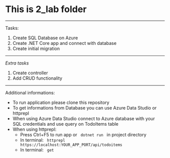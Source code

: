 # This is 2_lab folder
___
Tasks:
<ol>
    <li>Create SQL Database on Azure</li>
    <li>Create .NET Core app and connect with database</li>
    <li>Create initial migration</li>
</ol>

___

*Extra tasks*
<ol>
    <li>Create controller</li>
    <li>Add CRUD functionality</li>
</ol>

___

Additional informations:
<ul>
    <li> To run application please clone this repository </li>
    <li> To get informations from Database you can use Azure Data Studio or httprepl </li>
    <li> When using Azure Data Studio connect to Azure database with your SQL credentials and use query on TodoItems table </li>
    <li> When using httprepl: 
        <ul>
            <li> Press Ctrl+F5 to run app or <code> dotnet run </code> in project directory  </li>
            <li> In terminal: <code> httprepl https://localhost:YOUR_APP_PORT/api/todoitems </code> </li>
            <li> In terminal: <code> get </code> </li>
        </ul> 
    </li>
</ul>
